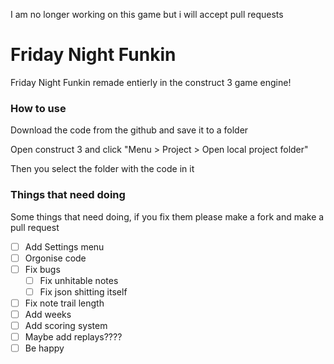 I am no longer working on this game but i will accept pull requests

# Friday Night Funkin

Friday Night Funkin remade entierly in the construct 3 game engine!

### How to use

Download the code from the github and save it to a folder

Open construct 3 and click "Menu > Project > Open local project folder"

Then you select the folder with the code in it

### Things that need doing

Some things that need doing, if you fix them please make a fork and make a pull request

- [ ] Add Settings menu
- [ ] Orgonise code
- [ ] Fix bugs
    - [ ] Fix unhitable notes 
    - [ ] Fix json shitting itself
- [ ] Fix note trail length
- [ ] Add weeks
- [ ] Add scoring system
- [ ] Maybe add replays????
- [ ] Be happy
